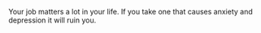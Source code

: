 Your job matters a lot in your life.
If you take one that causes anxiety and depression it will ruin you.
